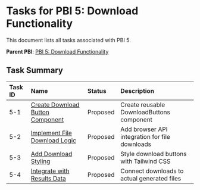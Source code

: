 # Tasks for PBI 5: Download Functionality

This document lists all tasks associated with PBI 5.

**Parent PBI**: [PBI 5: Download Functionality](./prd.md)

## Task Summary

| Task ID | Name | Status | Description |
| :------ | :--- | :------ | :---------- |
| 5-1 | [Create Download Button Component](./5-1.md) | Proposed | Create reusable DownloadButtons component |
| 5-2 | [Implement File Download Logic](./5-2.md) | Proposed | Add browser API integration for file downloads |
| 5-3 | [Add Download Styling](./5-3.md) | Proposed | Style download buttons with Tailwind CSS |
| 5-4 | [Integrate with Results Data](./5-4.md) | Proposed | Connect downloads to actual generated files |